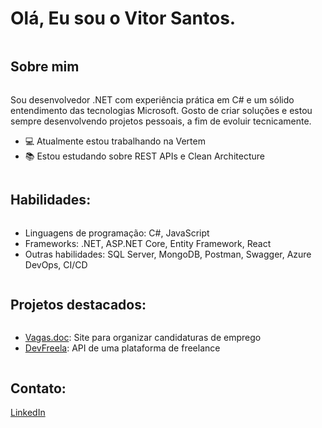 # Olá, Eu sou o Vitor Santos.
<div style="display: inline-block"></div>

## Sobre mim
<div style="display: inline-block">
  <p>Sou desenvolvedor .NET com experiência prática em C# e um sólido entendimento das tecnologias Microsoft. Gosto de criar soluções e estou sempre desenvolvendo projetos pessoais, a fim de evoluir tecnicamente.</p>
  <ul>
    <li>💻 Atualmente estou trabalhando na Vertem</li>
    <li>📚 Estou estudando sobre REST APIs e Clean Architecture</li>
  </ul>
</div>

## Habilidades:
<div style="display: inline-block">
  <ul>
    <li>Linguagens de programação: C#, JavaScript</li>
    <li>Frameworks: .NET, ASP.NET Core, Entity Framework, React</li>
    <li>Outras habilidades: SQL Server, MongoDB, Postman, Swagger, Azure DevOps, CI/CD</li>
  </ul>
</div>

## Projetos destacados:
<div style="display: inline-block">
  <ul>
    <li><a href="https://github.com/vitxr10/Vagas.doc">Vagas.doc</a>: Site para organizar candidaturas de emprego</li>
    <li><a href="https://github.com/vitxr10/devfreela-api">DevFreela</a>: API de uma plataforma de freelance</li>
  </ul>
</div>

## Contato:
<div style="display: inline-block">
  <a href="https://www.linkedin.com/in/vitor-santos-alves/">LinkedIn</a>
</div>

